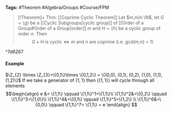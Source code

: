**Tags:** #Theorem #Algebra/Groups #Course/FPM 

> [!Theorem]+ Thm: [[Coprime Cyclic Theorem]]
> Let $m,n\in \N$, let $G=\langle g \rangle$ be a [[Cyclic Subgroups|cyclic group]] of [[Order of a Group#Order of a Group|order]] $m$ and $H=\langle h \rangle$ be a cyclic group of order $n$. Then
> $$G \times H \text{ is cyclic} \iff m \text{ and } n \text{ are coprime (i.e. gcd(m,n) = 1)}$$

^7d6267

#### Example
$\Z_{2} \times \Z_{3}=\{0,1\}\times \{0,1,2\} = \{(0,0), (0,1), (0,2), (1,0), (1,1), (1,2)\}$
If we take a generator of $\{1,1\}$ then $\langle \{1,1\} \rangle$ will cycle through all elements
$$\begin{align}
e &= \{1,1\} \qquad \{1,1\}^1=\{1,1\}\\
\{1,1\}^2&=\{0,2\} \qquad \{1,1\}^3=\{1,0\}\\
\{1,1\}^4&=\{0,1\} \qquad \{1,1\}^5=\{1,2\} \\
\{1,1\}^6&=\{0,0\} \qquad \{1,1\}^7= \{1,1\} = e
\end{align}
$$
